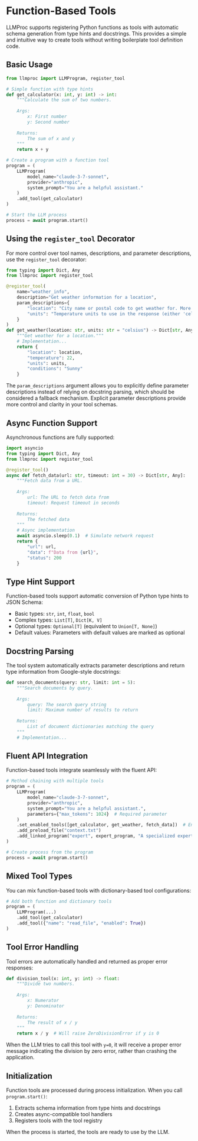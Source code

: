 # Function-Based Tools

LLMProc supports registering Python functions as tools with automatic schema generation from type hints and docstrings. This provides a simple and intuitive way to create tools without writing boilerplate tool definition code.

## Basic Usage

```python
from llmproc import LLMProgram, register_tool

# Simple function with type hints
def get_calculator(x: int, y: int) -> int:
    """Calculate the sum of two numbers.
    
    Args:
        x: First number
        y: Second number
        
    Returns:
        The sum of x and y
    """
    return x + y

# Create a program with a function tool
program = (
    LLMProgram(
        model_name="claude-3-7-sonnet",
        provider="anthropic",
        system_prompt="You are a helpful assistant."
    )
    .add_tool(get_calculator)
)

# Start the LLM process
process = await program.start()
```

## Using the `register_tool` Decorator

For more control over tool names, descriptions, and parameter descriptions, use the `register_tool` decorator:

```python
from typing import Dict, Any
from llmproc import register_tool

@register_tool(
    name="weather_info", 
    description="Get weather information for a location",
    param_descriptions={
        "location": "City name or postal code to get weather for. More specific locations yield better results.",
        "units": "Temperature units to use in the response (either 'celsius' or 'fahrenheit')."
    }
)
def get_weather(location: str, units: str = "celsius") -> Dict[str, Any]:
    """Get weather for a location."""
    # Implementation...
    return {
        "location": location,
        "temperature": 22,
        "units": units,
        "conditions": "Sunny"
    }
```

The `param_descriptions` argument allows you to explicitly define parameter descriptions instead of relying on docstring parsing, which should be considered a fallback mechanism. Explicit parameter descriptions provide more control and clarity in your tool schemas.

## Async Function Support

Asynchronous functions are fully supported:

```python
import asyncio
from typing import Dict, Any
from llmproc import register_tool

@register_tool()
async def fetch_data(url: str, timeout: int = 30) -> Dict[str, Any]:
    """Fetch data from a URL.
    
    Args:
        url: The URL to fetch data from
        timeout: Request timeout in seconds
        
    Returns:
        The fetched data
    """
    # Async implementation
    await asyncio.sleep(0.1)  # Simulate network request
    return {
        "url": url,
        "data": f"Data from {url}",
        "status": 200
    }
```

## Type Hint Support

Function-based tools support automatic conversion of Python type hints to JSON Schema:

- Basic types: `str`, `int`, `float`, `bool`
- Complex types: `List[T]`, `Dict[K, V]`
- Optional types: `Optional[T]` (equivalent to `Union[T, None]`)
- Default values: Parameters with default values are marked as optional

## Docstring Parsing

The tool system automatically extracts parameter descriptions and return type information from Google-style docstrings:

```python
def search_documents(query: str, limit: int = 5):
    """Search documents by query.
    
    Args:
        query: The search query string
        limit: Maximum number of results to return
        
    Returns:
        List of document dictionaries matching the query
    """
    # Implementation...
```

## Fluent API Integration

Function-based tools integrate seamlessly with the fluent API:

```python
# Method chaining with multiple tools
program = (
    LLMProgram(
        model_name="claude-3-7-sonnet",
        provider="anthropic",
        system_prompt="You are a helpful assistant.",
        parameters={"max_tokens": 1024}  # Required parameter
    )
    .set_enabled_tools([get_calculator, get_weather, fetch_data])  # Enable multiple tools at once
    .add_preload_file("context.txt")
    .add_linked_program("expert", expert_program, "A specialized expert program")
)

# Create process from the program
process = await program.start()
```

## Mixed Tool Types

You can mix function-based tools with dictionary-based tool configurations:

```python
# Add both function and dictionary tools
program = (
    LLMProgram(...)
    .add_tool(get_calculator)
    .add_tool({"name": "read_file", "enabled": True})
)
```

## Tool Error Handling

Tool errors are automatically handled and returned as proper error responses:

```python
def division_tool(x: int, y: int) -> float:
    """Divide two numbers.
    
    Args:
        x: Numerator
        y: Denominator
        
    Returns:
        The result of x / y
    """
    return x / y  # Will raise ZeroDivisionError if y is 0
```

When the LLM tries to call this tool with `y=0`, it will receive a proper error message indicating the division by zero error, rather than crashing the application.

## Initialization

Function tools are processed during process initialization. When you call `program.start()`:

1. Extracts schema information from type hints and docstrings
2. Creates async-compatible tool handlers
3. Registers tools with the tool registry

When the process is started, the tools are ready to use by the LLM.